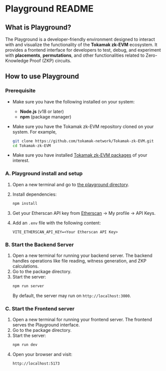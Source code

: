 # Playground README

## What is Playground?

The Playground is a developer-friendly environment designed to interact with and visualize the functionality of the **Tokamak zk-EVM** ecosystem. It provides a frontend interface for developers to test, debug, and experiment with **placements**, **permutations**, and other functionalities related to Zero-Knowledge Proof (ZKP) circuits.


## How to use Playground

### **Prerequisite**

- Make sure you have the following installed on your system:

   - **Node.js** (v18 or later)
   - **npm** (package manager)

- Make sure you have the Tokamak zk-EVM repository cloned on your system. For example,
   ```bash
   git clone https://github.com/tokamak-network/Tokamak-zk-EVM.git
   cd Tokamak-zk-EVM
   ```
- Make sure you have installed [Tokamak zk-EVM packages](https://github.com/tokamak-network/Tokamak-zk-EVM/blob/dev/README.md#package-composition) of your interest.

### A. **Playground install and setup**
1. Open a new terminal and go to [the playground directory](./).
2. Install dependencies:
   ```bash
   npm install
   ```
3. Get your Etherscan API key from [Etherscan](https://etherscan.io/) -> My profile -> API Keys.

4. Add an `.env` file with the following content:

   ```plaintext
   VITE_ETHERSCAN_API_KEY=<Your Etherscan API Key>
   ```
   
### B. **Start the Backend Server**

1. Open a new terminal for running your backend server. The backend handles operations like file reading, witness generation, and ZKP calculations.
2. Go to the package directory.
3. Start the server:
   ```bash
   npm run server
   ```
   By default, the server may run on `http://localhost:3000`.

### C. **Start the Frontend server**
1. Open a new terminal for running your frontend server. The frontend serves the Playground interface.
2. Go to the package directory.
3. Start the server:
   ```bash
   npm run dev
   ```
4. Open your browser and visit:
   ```
   http://localhost:5173
   ```
